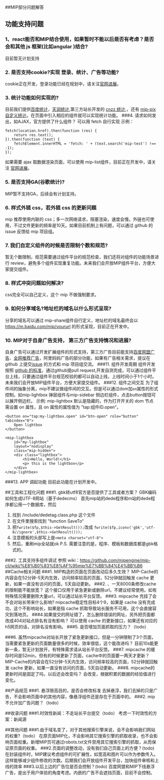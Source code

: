 ##MIP部分问题解答

## 功能支持问题
### 1、react能否和MIP结合使用，如果暂时不能以后是否有考虑？是否会和其他 js 框架(比如angular )结合?
  目前暂无计划支持

### 2. 是否支持cookie?实现 登录、统计、广告等功能?
cookie正在开发，登录功能已经在规划中，请关注[官网进展](https://www.mipengine.org/timeline.html#all)。
### 3. 统计功能如何实现的?
目前我们提供[百度统计](https://www.mipengine.org/doc/3-widget/3-customize-widget/stats-baidu-widget.html)，[天润统计](https://www.mipengine.org/doc/3-widget/3-customize-widget/stats-tianrun-widget.html),第三方站长开发的 [cnzz 统计](https://github.com/mipengine/mip-extensions/tree/master/mip-stats-cnzz),，还有 [mip-pix 自定义统计](https://www.mipengine.org/doc/3-widget/2-inner-widget/pix-widget.html)。在页面中引入相应的组件就可以实现统计功能。
###4. 请求如何发出，如AJAX，官方提供了什么组件？
可以用 fetch 自行实现
示例： 

```
fetch(location.href).then(function (res) {
    return res.text();
}).then(function (text) {
    fetchElement.innerHTML = 'fetch: ' + (text.search('mip-test') !== -1);
});
```

 如果需要 ajax 取数据渲染页面，可以使用 mip-list组件，目前正在开发中，请关注
[官网进展](https://www.mipengine.org/timeline.html#all)。
### 5. 是否支持GA(谷歌统计)?
MIP暂不支持GA，后续会有计划支持。
### 6. 样式外链 css，若外链 css 的更新问题
mip 推荐使用内联的 css；多一次网络请求，阻塞渲染，速度会慢。外链也可使用，不过文件更新的频率是10天。如果目前机制上有问题，可以通过 github 的 issue 反馈给 mip 项目组。
### 7. 我们自定义组件的时候是否限制个数和规范?
暂无个数限制，规范需要通过组件平台的规范检查，我们还将对组件的功能场景进行 review，避免多个组件实现重复功能。未来我们会开放MIP组件平台，方便大家提交组件。
### 8. 样式冲突问题如何解决?
css完全可以自己定义，这个 mip 不做强制要求。
### 9. 如何分享域名?地址栏的域名以什么形式呈现?
分享的域名可以通过 mip-share组件自行定义，地址栏的域名最终会以 https://m.baidu.com/mip/yoururl 的形式呈现，目前正在开发中。
### 10. MIP对于自身广告支持， 第三方广告支持情况和进展?
自身广告可以通过开发扩展组件的形式支持，第三方广告目前能支持[百度网盟广告](https://www.mipengine.org/doc/3-widget/5-ad-widget/ad-baidu-widget.html)、[全网推荐广告](https://www.mipengine.org/doc/3-widget/5-ad-widget/ad-qwang-widget.html)，阿里妈妈广告的部分功能，如果有广告相关需求，提议在 github 上提交[issue](https://github.com/mipengine/mip-extensions/issues) 的方式和 mip 项目组交流。
###11. 组件开发周期
组件开发按照 [github 的标准](https://github.com/mipengine/mip-extensions/blob/master/docs/develop.md)，通过github提pull request,开发自测完成，可以通过组件平台上线，只要通过组件平台规范校验的都可以自动上线，上线时间小于1个小时。未来我们会开放MIP组件平台，方便大家提交组件。
###12. 组件之间交互 
 为了组件间的抽象分离，mip不建议做组件间的交互。但是可以通过dom加`on`属性的形式控制。如mip-lightbox 弹层组件与mip-sidebar 侧边栏组件，点击button按钮可以展开侧边栏。
示例:
mip-lightbox 默认是隐藏的，作为打开开关的 dom 节点 需设置 on 属性，且 on 属性的属性值为 "tap:组件ID.open"。

```
<button on="tap:my-lightbox.open" id="btn-open" role="button" tabindex="0">
    Open lightbox
</button>

<mip-lightbox
    id="my-lightbox"
    layout="nodisplay"
    class="mip-hidden">
    <div class="lightbox">
        <h1>Hello, World!</h1>
        <p> this is the lightbox</p>
    </div>
</mip-lightbox>
```


###13. APP 调起功能
目前此功能在计划开发中。

##工具和工程化问题
###1. gbk转utf8官方是否提供了工具或者方案？
GBK编码如何生成UTF-8网站（基于dedecms）
首先mip站的dede程序和m站的dede程序都公用一个数据库，然后

1. 找到 /include/dedetag.class.php 这个文件
2. 在文件里搜索找到 ”function SaveTo“
3. 把` fwrite($fp,$this->GetResult()); `改成 `fwrite($fp,iconv('gbk','utf-8//ignore',$this->GetResult()));`
4. 注意模板的头部写上是`<meta charset="utf-8">`
5. 然后，重刷mip全站就ok
P.S. 需要注意的是，程序、模板和数据库都是gbk格式的。

###2. 工具支持多组件调试
参照 wiki：https://github.com/mipengine/mip-cli/wiki/%E8%B0%83%E8%AF%95mip%E7%BB%84%E4%BB%B6
##Cache相关问题
###1. MIP构造的页面在页面改动后多久生效？
MIP-Cache的内容会在52分钟-5天内生效，访问频率较高的页面，52分钟就回触发 cache 更新，如果一直没有访问的页面，5天自动更新。
###2. 、一天8000条修改cache的限制能不能放宽？
这个接口仅用于紧急更新或删除url，不建议经常使用。如有特殊情况需要删除大量url，可以通过站长平台反馈。
###3. mipcache 充挂了会不会对站长带来什么影响?
mipcache稳定性目标4个9，如果是 cache 没有充成功，这个不影响站长，如果是指 cache 抓取导致站长服务不可用，这个会直接容灾到落地页。
###4.如果提交的网址错了，怎么删除错误的网址，另外把页面都改成404对站点排名有没有影响？
可以使用 cache 的更新接口，如果还有对应的 h5网页的话，对排名没有影响。
###5. 是否增加页面抓取的压力？（todo）

###6. 虽然mipcache对站长开放了紧急更新接口，但是一分钟限制了3个页面，当需要紧急更新的页面数量很多的时候，效率很低，这个能改进吗？
目前10s能更新一条，暂无计划放开，有特殊需求请从站长平台反馈。
###7. mipcache 的缓存时间是52min，但有的时候更新了页面，cache中的页面要一两天才更新？
MIP-Cache的内容会在52分钟-5天内生效，访问频率较高的页面，52分钟就回触发 cache 更新，如果一直没有访问的页面，5天自动更新。
###8. mipcache的更新时间是固定了吗，以后还会改变吗？
会改变，根据积累的数据的经验值进行变化。

##产品规范
###1. 悬浮限高目的，是否会修改标准
去掉悬浮，我们去掉的只是广告，不会影响页面中的其他内容，像悬浮组件还是存在于页面中的。
###2. mip不允许加广告问题？（todo）



##收录问题
###1.时效性新闻：不走站长平台提交（todo）
考虑一下时效性的方案：新闻源

##其他问题
###1.由于域名变了，对于其他搜索引擎来说，会不会影响我们网站的权重?（todo）
在原页面MIP化，不会影响其它搜索引擎的抓取收录，也不会影响页面权重。新增MIP页可通过robots.txt文件禁用其它搜索引擎的抓取，从而保证原页面的权重。
###2.页面的调整改动，没有我们自己页面上的方便？(todo)
在封装组件时，MIP建议考虑组件的可扩展性，如宽高和图片可以作为参数传入。这样能够减少组件修改的次数。后期我们会开放组件开发平台，加快组件审核和上线的效率
###3.以后上边的广告位是否会控制？(todo)
 百度网盟和MIP下线悬浮广告，是出于用户体验的角度考虑。内嵌的广告不会遮挡页面，目前不会控制。